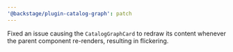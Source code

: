 ```yaml
---
'@backstage/plugin-catalog-graph': patch
---
```


Fixed an issue causing the `CatalogGraphCard` to redraw its content whenever the parent component re-renders, resulting in flickering.
